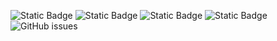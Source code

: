 ![Static Badge](https://img.shields.io/badge/blacklists-60-000000) ![Static Badge](https://img.shields.io/badge/blacklisted-3045788-cc0000) ![Static Badge](https://img.shields.io/badge/whitelisted-2242-00CC00) ![Static Badge](https://img.shields.io/badge/streaming_blacklist-28106-000000) ![GitHub issues](https://img.shields.io/github/issues/fabriziosalmi/blacklists)
